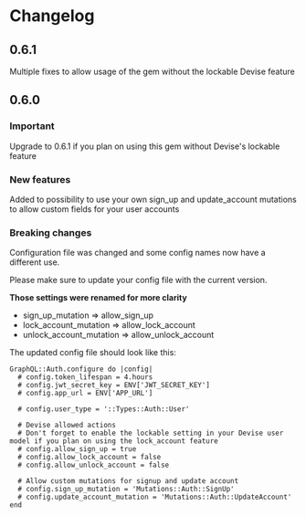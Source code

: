 # Changelog

## 0.6.1

Multiple fixes to allow usage of the gem without the lockable Devise
feature

## 0.6.0

### Important

Upgrade to 0.6.1 if you plan on using this gem without Devise's lockable
feature

### New features

Added to possibility to use your own sign_up and update_account mutations
to allow custom fields for your user accounts

### Breaking changes

Configuration file was changed and some config names now have a different
use.

Please make sure to update your config file with the current version.

**Those settings were renamed for more clarity**
* sign_up_mutation => allow_sign_up
* lock_account_mutation => allow_lock_account
* unlock_account_mutation => allow_unlock_account

The updated config file should look like this:
```
GraphQL::Auth.configure do |config|
  # config.token_lifespan = 4.hours
  # config.jwt_secret_key = ENV['JWT_SECRET_KEY']
  # config.app_url = ENV['APP_URL']

  # config.user_type = '::Types::Auth::User'

  # Devise allowed actions
  # Don't forget to enable the lockable setting in your Devise user model if you plan on using the lock_account feature
  # config.allow_sign_up = true
  # config.allow_lock_account = false
  # config.allow_unlock_account = false

  # Allow custom mutations for signup and update account
  # config.sign_up_mutation = 'Mutations::Auth::SignUp'
  # config.update_account_mutation = 'Mutations::Auth::UpdateAccount'
end
```
